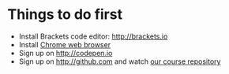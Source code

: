 # Things to do first

- Install Brackets code editor: http://brackets.io
- Install [Chrome web browser](https://www.google.com/chrome)
- Sign up on http://codepen.io
- Sign up on http://github.com and watch [our course repository](https://github.com/cdaein/mica-gd355)


